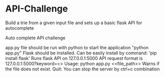 # API-Challenge
Build a trie from a given input file and sets up a basic flask API for autocomplete

Auto complete API challenge

app.py file should be run with python to start the application
"python app.py"
Flask should be installed.
Can be easily install by command: 'pip install flask'
 Runs flask API on 127.0.0.1:5000
 API request format is 127.0.0.1:5000?keyword=<<keyword>>
Usage: python app.py <<file_path>>
 Warns if the file does not exist.
Quit: You can stop the server by ctrl+c combination

